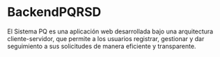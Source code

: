 # BackendPQRSD
El Sistema PQ es una aplicación web desarrollada bajo una arquitectura cliente-servidor, que permite a los usuarios registrar, gestionar y dar seguimiento a sus solicitudes de manera eficiente y transparente.
